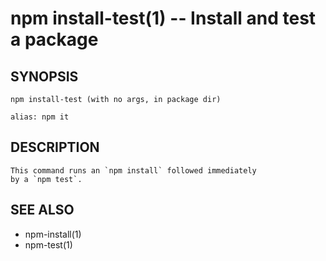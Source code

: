 # npm install-test(1) -- Install and test a package

## SYNOPSIS

    npm install-test (with no args, in package dir)

    alias: npm it

## DESCRIPTION

    This command runs an `npm install` followed immediately
    by a `npm test`. 

## SEE ALSO

  - npm-install(1)
  - npm-test(1)
